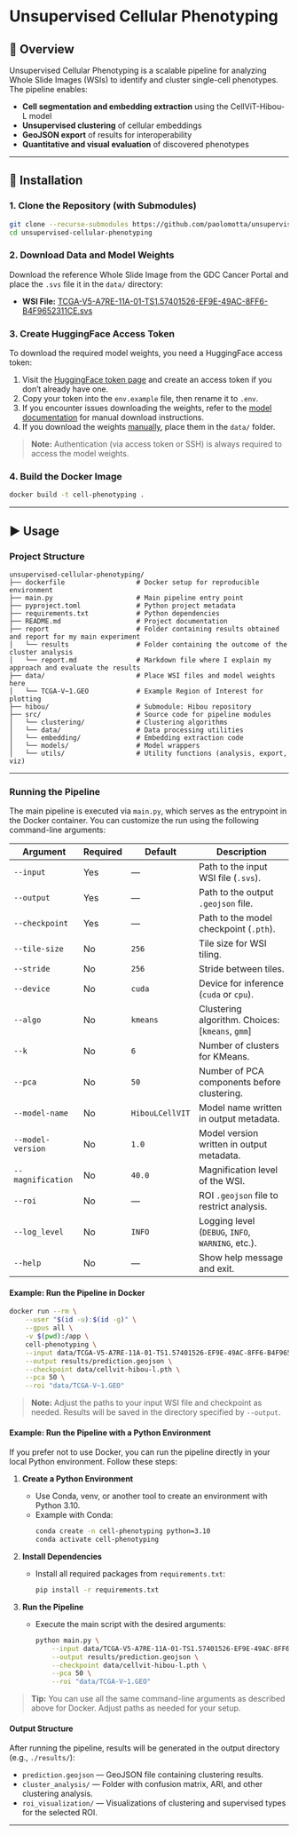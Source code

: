 
# Unsupervised Cellular Phenotyping

## 📌 Overview

Unsupervised Cellular Phenotyping is a scalable pipeline for analyzing Whole Slide Images (WSIs) to identify and cluster single-cell phenotypes. The pipeline enables:

- **Cell segmentation and embedding extraction** using the CellViT-Hibou-L model
- **Unsupervised clustering** of cellular embeddings
- **GeoJSON export** of results for interoperability
- **Quantitative and visual evaluation** of discovered phenotypes

---

## 🚀 Installation

### 1. Clone the Repository (with Submodules)

```bash
git clone --recurse-submodules https://github.com/paolomotta/unsupervised-cellular-phenotyping.git
cd unsupervised-cellular-phenotyping
```

### 2. Download Data and Model Weights

Download the reference Whole Slide Image from the GDC Cancer Portal and place the `.svs` file it in the `data/` directory:

- **WSI File:** [TCGA-V5-A7RE-11A-01-TS1.57401526-EF9E-49AC-8FF6-B4F9652311CE.svs](https://portal.gdc.cancer.gov/files/f9147f06-2902-4a64-b293-5dbf9217c668)


### 3. Create HuggingFace Access Token

To download the required model weights, you need a HuggingFace access token:

1. Visit the [HuggingFace token page](https://huggingface.co/docs/hub/security-tokens) and create an access token if you don’t already have one.
2. Copy your token into the `env.example` file, then rename it to `.env`.
3. If you encounter issues downloading the weights, refer to the [model documentation](https://huggingface.co/histai/cellvit-hibou-l) for manual download instructions.
4. If you download the weights [manually](https://huggingface.co/histai/cellvit-hibou-l), place them in the `data/` folder.

> **Note:** Authentication (via access token or SSH) is always required to access the model weights.

### 4. Build the Docker Image

```bash
docker build -t cell-phenotyping .
```

---


## ▶️ Usage

### Project Structure
```text
unsupervised-cellular-phenotyping/
├── dockerfile                  # Docker setup for reproducible environment
├── main.py                     # Main pipeline entry point
├── pyproject.toml              # Python project metadata
├── requirements.txt            # Python dependencies
├── README.md                   # Project documentation
├── report                      # Folder containing results obtained and report for my main experiment
│   └── results                 # Folder containing the outcome of the cluster analysis  
│   └── report.md               # Markdown file where I explain my approach and evaluate the results
├── data/                       # Place WSI files and model weights here
│   └── TCGA-V~1.GEO            # Example Region of Interest for plotting
├── hibou/                      # Submodule: Hibou repository
├── src/                        # Source code for pipeline modules
│   └── clustering/             # Clustering algorithms
│   └── data/                   # Data processing utilities
│   └── embedding/              # Embedding extraction code
│   └── models/                 # Model wrappers
│   └── utils/                  # Utility functions (analysis, export, viz)
```

---

### Running the Pipeline

The main pipeline is executed via `main.py`, which serves as the entrypoint in the Docker container. You can customize the run using the following command-line arguments:

| Argument          | Required | Default           | Description                                       |
|-------------------|----------|-------------------|---------------------------------------------------|
| `--input`         | Yes      | —                 | Path to the input WSI file (`.svs`).              |
| `--output`        | Yes      | —                 | Path to the output `.geojson` file.               |
| `--checkpoint`    | Yes      | —                 | Path to the model checkpoint (`.pth`).            |
| `--tile-size`     | No       | `256`             | Tile size for WSI tiling.                         |
| `--stride`        | No       | `256`             | Stride between tiles.                             |
| `--device`        | No       | `cuda`            | Device for inference (`cuda` or `cpu`).           |
| `--algo`          | No       | `kmeans`          | Clustering algorithm. Choices: [`kmeans`, `gmm`]  |
| `--k`             | No       | `6`               | Number of clusters for KMeans.                    |
| `--pca`           | No       | `50`              | Number of PCA components before clustering.       |
| `--model-name`    | No       | `HibouLCellVIT`   | Model name written in output metadata.            |
| `--model-version` | No       | `1.0`             | Model version written in output metadata.         |
| `--magnification` | No       | `40.0`            | Magnification level of the WSI.                   |
| `--roi`           | No       | —                 | ROI `.geojson` file to restrict analysis.         |
| `--log_level`     | No       | `INFO`            | Logging level (`DEBUG`, `INFO`, `WARNING`, etc.). |
| `--help`          | No       | —                 | Show help message and exit.                       |

#### Example: Run the Pipeline in Docker

```bash
docker run --rm \
	--user "$(id -u):$(id -g)" \
	--gpus all \
	-v $(pwd):/app \
	cell-phenotyping \
	--input data/TCGA-V5-A7RE-11A-01-TS1.57401526-EF9E-49AC-8FF6-B4F9652311CE.svs \
	--output results/prediction.geojson \
	--checkpoint data/cellvit-hibou-l.pth \
	--pca 50 \
	--roi "data/TCGA-V~1.GEO"
```

> **Note:** Adjust the paths to your input WSI file and checkpoint as needed. Results will be saved in the directory specified by `--output`.


#### Example: Run the Pipeline with a Python Environment

If you prefer not to use Docker, you can run the pipeline directly in your local Python environment. Follow these steps:

1. **Create a Python Environment**
	 - Use Conda, venv, or another tool to create an environment with Python 3.10.
	 - Example with Conda:
		 ```bash
		 conda create -n cell-phenotyping python=3.10
		 conda activate cell-phenotyping
		 ```

2. **Install Dependencies**
	 - Install all required packages from `requirements.txt`:
		 ```bash
		 pip install -r requirements.txt
		 ```

3. **Run the Pipeline**
	 - Execute the main script with the desired arguments:
		 ```bash
		 python main.py \
			 --input data/TCGA-V5-A7RE-11A-01-TS1.57401526-EF9E-49AC-8FF6-B4F9652311CE.svs \
			 --output results/prediction.geojson \
			 --checkpoint data/cellvit-hibou-l.pth \
			 --pca 50 \
			 --roi "data/TCGA-V~1.GEO"
		 ```

> **Tip:** You can use all the same command-line arguments as described above for Docker. Adjust paths as needed for your setup.


#### Output Structure

After running the pipeline, results will be generated in the output directory (e.g., `./results/`):

- `prediction.geojson` — GeoJSON file containing clustering results.
- `cluster_analysis/` — Folder with confusion matrix, ARI, and other clustering analysis.
- `roi_visualization/` — Visualizations of clustering and supervised types for the selected ROI.

---


